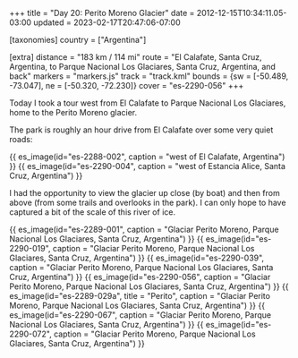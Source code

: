 +++
title = "Day 20: Perito Moreno Glacier"
date = 2012-12-15T10:34:11.05-03:00
updated = 2023-02-17T20:47:06-07:00

[taxonomies]
country = ["Argentina"]

[extra]
distance = "183 km / 114 mi"
route = "El Calafate, Santa Cruz, Argentina, to Parque Nacional Los Glaciares, Santa Cruz, Argentina, and back"
markers = "markers.js"
track = "track.kml"
bounds = {sw = [-50.489, -73.047], ne = [-50.320, -72.230]}
cover = "es-2290-056"
+++

Today I took a tour west from El Calafate to Parque Nacional Los Glaciares, home to the Perito Moreno glacier.

<!-- more -->

The park is roughly an hour drive from El Calafate over some very quiet roads:

{{ es_image(id="es-2288-002", caption = "west of El Calafate, Argentina") }}
{{ es_image(id="es-2290-004", caption = "west of Estancia Alice, Santa Cruz, Argentina") }}

I had the opportunity to view the glacier up close (by boat) and then from above (from some trails and overlooks in the park). I can only hope to have captured a bit of the scale of this river of ice.

{{ es_image(id="es-2289-001", caption = "Glaciar Perito Moreno, Parque Nacional Los Glaciares, Santa Cruz, Argentina") }}
{{ es_image(id="es-2290-019", caption = "Glaciar Perito Moreno, Parque Nacional Los Glaciares, Santa Cruz, Argentina") }}
{{ es_image(id="es-2290-039", caption = "Glaciar Perito Moreno, Parque Nacional Los Glaciares, Santa Cruz, Argentina") }}
{{ es_image(id="es-2290-056", caption = "Glaciar Perito Moreno, Parque Nacional Los Glaciares, Santa Cruz, Argentina") }}
{{ es_image(id="es-2289-029a", title = "Perito", caption = "Glaciar Perito Moreno, Parque Nacional Los Glaciares, Santa Cruz, Argentina") }}
{{ es_image(id="es-2290-067", caption = "Glaciar Perito Moreno, Parque Nacional Los Glaciares, Santa Cruz, Argentina") }}
{{ es_image(id="es-2290-072", caption = "Glaciar Perito Moreno, Parque Nacional Los Glaciares, Santa Cruz, Argentina") }}
